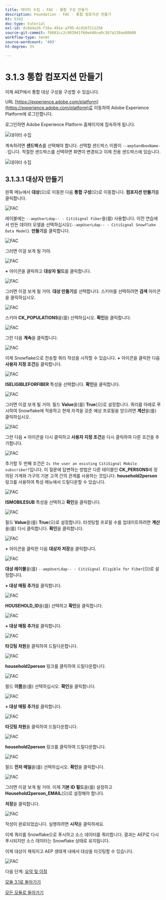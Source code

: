 ```yaml
---
title: 데이터 수집 - FAC - 통합 구성 만들기
description: Foundation - FAC - 통합 컴포지션 만들기
kt: 5342
doc-type: tutorial
exl-id: dc044a26-f16a-491e-a795-4cd16f211256
source-git-commit: f6881cc2c993941f60e440ce0c367a139ae80b00
workflow-type: tm+mt
source-wordcount: '493'
ht-degree: 3%

---
```


# 3.1.3 통합 컴포지션 만들기

이제 AEP에서 통합 대상 구성을 구성할 수 있습니다.

URL [https://experience.adobe.com/platform](https://experience.adobe.com/platform)로 이동하여 Adobe Experience Platform에 로그인합니다.

로그인하면 Adobe Experience Platform 홈페이지에 접속하게 됩니다.

![데이터 수집](./images/home.png)

계속하려면 **샌드박스**&#x200B;를 선택해야 합니다. 선택할 샌드박스 이름이 ``--aepSandboxName--``입니다. 적절한 샌드박스를 선택하면 화면이 변경되고 이제 전용 샌드박스에 있습니다.

![데이터 수집](./images/sb1.png)

## 3.1.3.1 대상자 만들기

왼쪽 메뉴에서 **대상**(으)로 이동한 다음 **통합 구성**(으)로 이동합니다. **컴포지션 만들기**&#x200B;를 클릭합니다.

![FAC](./images/fedcomp1.png)

레이블에는 `--aepUserLdap-- - CitiSignal Fiber`을(를) 사용합니다. 이전 연습에서 만든 데이터 모델을 선택하십시오(`--aepUserLdap-- - CitiSignal Snowflake Data Model`). **만들기**&#x200B;를 클릭합니다.

![FAC](./images/fedcomp2.png)

그러면 이걸 보게 될 거야.

![FAC](./images/fedcomp3.png)

**+** 아이콘을 클릭하고 **대상자 빌드**&#x200B;를 클릭합니다.

![FAC](./images/fedcomp4.png)

그러면 이걸 보게 될 거야. **대상 만들기**&#x200B;를 선택합니다. 스키마를 선택하려면 **검색** 아이콘을 클릭하십시오.

![FAC](./images/fedcomp5.png)

스키마 **CK_POPULATIONS**&#x200B;을(를) 선택하십시오. **확인**&#x200B;을 클릭합니다.

![FAC](./images/fedcomp6.png)

그런 다음 **계속**&#x200B;을 클릭합니다.

![FAC](./images/fedcomp7.png)

이제 Snowflake으로 전송할 쿼리 작성을 시작할 수 있습니다. **+** 아이콘을 클릭한 다음 **사용자 지정 조건**&#x200B;을 클릭합니다.

![FAC](./images/fedcomp8.png)

**ISELIGIBLEFORFIBER** 특성을 선택합니다. **확인**&#x200B;을 클릭합니다.

![FAC](./images/fedcomp9.png)

그러면 이걸 보게 될 거야. 필드 **Value**&#x200B;을(를) **True**(으)로 설정합니다. 쿼리를 아래로 푸시하여 Snowflake에 적용하고 현재 자격을 갖춘 예상 프로필을 얻으려면 **계산**&#x200B;을(를) 클릭하십시오.

![FAC](./images/fedcomp10.png)

그런 다음 **+** 아이콘을 다시 클릭하고 **사용자 지정 조건**&#x200B;을 다시 클릭하여 다른 조건을 추가합니다.

![FAC](./images/fedcomp11.png)

추가할 두 번째 조건은 `Is the user an existing CitiSignal Mobile subscriber?`입니다. 이 질문에 답변하는 방법은 다른 테이블인 **CK_PERSONS**&#x200B;에 정의된 가계와 가구의 기본 고객 간의 관계를 사용하는 것입니다. **household2person** 링크를 사용하여 특성 메뉴에서 드릴다운할 수 있습니다.

![FAC](./images/fedcomp12.png)

**ISMOBILESUB** 특성을 선택하고 **확인**&#x200B;을 클릭합니다.

![FAC](./images/fedcomp13.png)

필드 **Value**&#x200B;을(를) **True**(으)로 설정합니다. 타겟팅할 프로필 수를 업데이트하려면 **계산**&#x200B;을(를) 다시 클릭합니다. **확인**&#x200B;을 클릭합니다.

![FAC](./images/fedcomp14.png)

**+** 아이콘을 클릭한 다음 **대상자 저장**&#x200B;을 클릭합니다.

![FAC](./images/fedcomp15.png)

**대상 레이블**&#x200B;을(를) `--aepUserLdap-- - CitiSignal Eligible for Fiber`(으)로 설정합니다.

**+ 대상 매핑 추가**&#x200B;를 클릭합니다.

![FAC](./images/fedcomp16.png)

**HOUSEHOLD_ID**&#x200B;을(를) 선택하고 **확인**&#x200B;을 클릭합니다.

![FAC](./images/fedcomp17.png)

**+ 대상 매핑 추가**&#x200B;를 클릭합니다.

![FAC](./images/fedcomp18.png)

**타깃팅 차원**&#x200B;을 클릭하여 드릴다운합니다.

![FAC](./images/fedcomp18a.png)

**household2person** 링크를 클릭하여 드릴다운합니다.

![FAC](./images/fedcomp18b.png)

필드 **이름**&#x200B;을(를) 선택하십시오. **확인**&#x200B;을 클릭합니다.

![FAC](./images/fedcomp18c.png)

**+ 대상 매핑 추가**&#x200B;를 클릭합니다.

![FAC](./images/fedcomp20.png)

**타깃팅 차원**&#x200B;을 클릭하여 드릴다운합니다.

![FAC](./images/fedcomp20a.png)

**household2person** 링크를 클릭하여 드릴다운합니다.

![FAC](./images/fedcomp20b.png)

필드 **전자 메일**&#x200B;을(를) 선택하십시오. **확인**&#x200B;을 클릭합니다.

![FAC](./images/fedcomp20c.png)

그러면 이걸 보게 될 거야. 이제 **기본 ID 필드**&#x200B;을(를) 설정하고 **Household2person_EMAIL**(으)로 설정해야 합니다.

**저장**&#x200B;을 클릭합니다.

![FAC](./images/fedcomp21.png)

작성이 완료되었습니다. 실행하려면 **시작**&#x200B;을 클릭하세요.

이제 쿼리를 Snowflake으로 푸시하고 소스 데이터를 쿼리합니다. 결과는 AEP로 다시 푸시되지만 소스 데이터는 Snowflake 상태로 유지됩니다.

이제 대상이 채워지고 AEP 생태계 내에서 대상을 타깃팅할 수 있습니다.

![FAC](./images/fedcomp22.png)

다음 단계: [요약 및 이점](./summary.md)

[모듈 3.1로 돌아가기](./fac.md)

[모든 모듈로 돌아가기](../../../overview.md)
